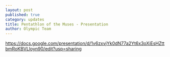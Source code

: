 ```yaml
---
layout: post
published: true
category: updates
title: Pentathlon of the Muses - Presentation
author: Olympic Team
---
```



https://docs.google.com/presentation/d/1v6zxvjYk0dN77a2Yt6x3oXiEsHZttbmRoKBVLloyn90/edit?usp=sharing


